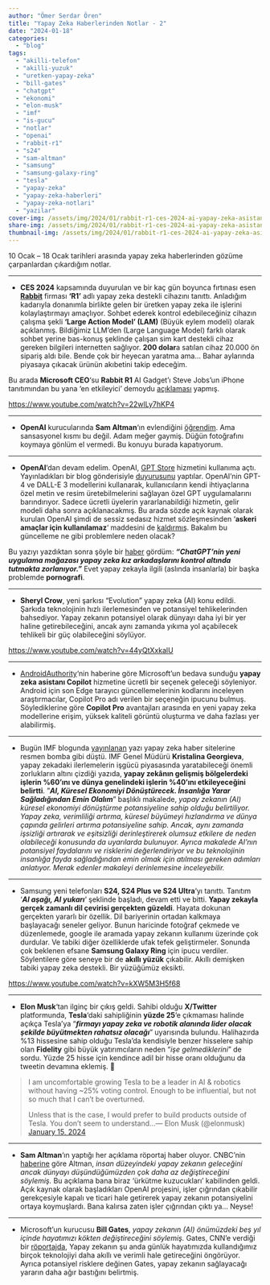 ```yaml
---
author: "Ömer Serdar Ören"
title: "Yapay Zeka Haberlerinden Notlar - 2"
date: "2024-01-18"
categories: 
  - "blog"
tags: 
  - "akilli-telefon"
  - "akilli-yuzuk"
  - "uretken-yapay-zeka"
  - "bill-gates"
  - "chatgpt"
  - "ekonomi"
  - "elon-musk"
  - "imf"
  - "is-gucu"
  - "notlar"
  - "openai"
  - "rabbit-r1"
  - "s24"
  - "sam-altman"
  - "samsung"
  - "samsung-galaxy-ring"
  - "tesla"
  - "yapay-zeka"
  - "yapay-zeka-haberleri"
  - "yapay-zeka-notlari"
  - "yazilar"
cover-img: /assets/img/2024/01/rabbit-r1-ces-2024-ai-yapay-zeka-asistan-sesli-duyuru-ozellikler-1.png
share-img: /assets/img/2024/01/rabbit-r1-ces-2024-ai-yapay-zeka-asistan-sesli-duyuru-ozellikler-1.png
thumbnail-img: /assets/img/2024/01/rabbit-r1-ces-2024-ai-yapay-zeka-asistan-sesli-duyuru-ozellikler-1.png
---
```


10 Ocak – 18 Ocak tarihleri arasında yapay zeka haberlerinden gözüme çarpanlardan çıkardığım notlar.

* * *

- **CES 2024** kapsamında duyurulan ve bir kaç gün boyunca fırtınası esen **[Rabbit](https://www.rabbit.tech/)** firması **‘R1’** adlı yapay zeka destekli cihazını tanıttı. Anladığım kadarıyla donanımla birlikte gelen bir üretken yapay zeka ile işlerini kolaylaştırmayı amaçlıyor. Sohbet ederek kontrol edebileceğiniz cihazın çalışma şekli **‘Large Action Model’ (LAM)** (Büyük eylem modeli) olarak açıklanmış. Bildiğimiz LLM’den (Large Language Model) farklı olarak sohbet yerine bas-konuş şeklinde çalışan sim kart destekli cihaz gereken bilgileri internetten sağlıyor. **200 dolar**a satılan cihaz 20.000 ön sipariş aldı bile. Bende çok bir heyecan yaratma ama… Bahar aylarında piyasaya çıkacak ürünün akıbetini takip edeceğim.

Bu arada **Microsoft CEO**‘su **Rabbit R1** AI Gadget’ı Steve Jobs’un iPhone tanıtımından bu yana ‘en etkileyici’ demoydu [açıklaması](https://decrypt.co/213244/microsoft-ceo-rabbit-r1-ai-gadget-was-most-impressive-demo-since-steve-jobs-iphone-unveiling) yapmış.

<https://www.youtube.com/watch?v=22wlLy7hKP4>

* * *

- **OpenAI** kurucularında **Sam Altman**‘ın evlendiğini [öğrendim](https://www.nydailynews.com/2024/01/11/sam-altman-married-wedding-olivier-mulherin/). Ama sansasyonel kısmı bu değil. Adam meğer gaymiş. Düğün fotoğrafını koymaya gönlüm el vermedi. Bu konuyu burada kapatıyorum.

* * *

- **OpenAI**‘dan devam edelim. OpenAI, [GPT Store](https://chat.openai.com/gpts) hizmetini kullanıma açtı. Yayınladıkları bir blog gönderisiyle [duyurusunu](https://openai.com/blog/introducing-the-gpt-store) yaptılar. OpenAI’nin GPT-4 ve DALL-E 3 modellerini kullanarak, kullanıcıların kendi ihtiyaçlarına özel metin ve resim üretebilmelerini sağlayan özel GPT uygulamalarını barındırıyor. Sadece ücretli üyelerin yararlanabildiği hizmetin, gelir modeli daha sonra açıklanacakmış. Bu arada sözde açık kaynak olarak kurulan OpenAI şimdi de sessiz sedasız hizmet sözleşmesinden ‘**askeri amaçlar için kullanılamaz**‘ maddesini de [kaldırmış](https://theintercept.com/2024/01/12/open-ai-military-ban-chatgpt/). Bakalım bu güncelleme ne gibi problemlere neden olacak?

Bu yazıyı yazdıktan sonra şöyle bir [haber](https://www.techradar.com/computing/artificial-intelligence/chatgpts-new-ai-store-is-struggling-to-keep-a-lid-on-all-the-ai-girlfriends) gördüm: **_“ChatGPT’nin yeni uygulama mağazası yapay zeka kız arkadaşlarını kontrol altında tutmakta zorlanıyor.”_** Evet yapay zekayla ilgili (aslında insanlarla) bir başka problemde **pornografi**.

* * *

- **Sheryl Crow**, yeni şarkısı “Evolution” yapay zeka (AI) konu edildi. Şarkıda teknolojinin hızlı ilerlemesinden ve potansiyel tehlikelerinden bahsediyor. Yapay zekanın potansiyel olarak dünyayı daha iyi bir yer haline getirebileceğini, ancak aynı zamanda yıkıma yol açabilecek tehlikeli bir güç olabileceğini söylüyor.

<https://www.youtube.com/watch?v=44yQtXxkalU>

* * *

- [AndroidAuthority](https://www.androidauthority.com/microsoft-copilot-pro-edge-3403043/)‘nin haberine göre Microsoft’un bedava sunduğu **yapay zeka asistanı Copilot** hizmetine ücretli bir seçenek geleceği söyleniyor. Android için son Edge tarayıcı güncellemelerinin kodlarını inceleyen araştırmacılar, Copilot Pro adı verilen bir seçeneğin ipucunu bulmuş. Söylediklerine göre **Copilot Pro** avantajları arasında en yeni yapay zeka modellerine erişim, yüksek kaliteli görüntü oluşturma ve daha fazlası yer alabilirmiş.

* * *

- Bugün IMF blogunda [yayınlanan](https://www.imf.org/en/Blogs/Articles/2024/01/14/ai-will-transform-the-global-economy-lets-make-sure-it-benefits-humanity) yazı yapay zeka haber sitelerine resmen bomba gibi düştü. IMF Genel Müdürü **Kristalina Georgieva**, yapay zekadaki ilerlemelerin işgücü piyasasında yaratabileceği önemli zorlukların altını çizdiği yazıda, **yapay zekânın gelişmiş bölgelerdeki işlerin %60’ını ve dünya genelindeki işlerin %40’ını etkileyeceğini belirtti**. ”_**AI, Küresel Ekonomiyi Dönüştürecek. İnsanlığa Yarar Sağladığından Emin Olalım**_” başlıklı makalede, _yapay zekanın (AI) küresel ekonomiyi dönüştürme potansiyeline sahip olduğu belirtiliyor. Yapay zeka, verimliliği artırma, küresel büyümeyi hızlandırma ve dünya çapında gelirleri artırma potansiyeline sahip. Ancak, aynı zamanda işsizliği artırarak ve eşitsizliği derinleştirerek olumsuz etkilere de neden olabileceği konusunda da uyarılarda bulunuyor. Ayrıca makalede AI’nın potansiyel faydalarını ve risklerini değerlendiriyor ve bu teknolojinin insanlığa fayda sağladığından emin olmak için atılması gereken adımları anlatıyor. Merak edenler makaleyi derinlemesine inceleyebilir._

* * *

- Samsung yeni telefonları **S24, S24 Plus ve S24 Ultra**‘yı tanıttı. Tanıtım ‘_**AI aşağı, AI yukarı**_‘ şeklinde başladı, devam etti ve bitti. **Yapay zekayla gerçek zamanlı dil çevirisi gerçekten güzeldi**. Hayata dokunan gerçekten yararlı bir özellik. Dil bariyerinin ortadan kalkmaya başlayacağı seneler geliyor. Bunun haricinde fotoğraf çekmede ve düzenlemede, google ile aramada yapay zekanın kullanımı üzerinde çok durdular. Ve tabiki diğer özelliklerde ufak tefek geliştirmeler. Sonunda çok beklenen efsane **Samsung Galaxy Ring** için ipucu verdiler. Söylentilere göre seneye bir de **akıllı yüzük** çıkabilir. Akıllı demişken tabiki yapay zeka destekli. Bir yüzüğümüz eksikti.

<https://www.youtube.com/watch?v=kXW5M3H5f68>

* * *

- **Elon Musk**‘tan ilginç bir çıkış geldi. Sahibi olduğu **X/Twitter** platformunda, **Tesla**‘daki sahipliğinin **yüzde 25**‘e çıkmaması halinde açıkça Tesla’ya “**_firmayı yapay zeka ve robotik alanında lider olacak şekilde büyütmekten rahatsız olacağı_**” uyarısında bulundu. Halihazırda %13 hissesine sahip olduğu Tesla’da kendisiyle benzer hisselere sahip olan **Fidelity** gibi büyük yatırımcıların neden “_işe gelmediklerini_” de sordu. Yüzde 25 hisse için kendince adil bir hisse oranı olduğunu da tweetin devamına eklemiş. 🙂

> I am uncomfortable growing Tesla to be a leader in AI & robotics without having ~25% voting control. Enough to be influential, but not so much that I can’t be overturned.  
>   
> Unless that is the case, I would prefer to build products outside of Tesla. You don’t seem to understand…— Elon Musk (@elonmusk) [January 15, 2024](https://twitter.com/elonmusk/status/1746999488252703098)

* * *

- **Sam Altman**‘ın yaptığı her açıklama röportaj haber oluyor. CNBC’nin [haberine](https://www.cnbc.com/2024/01/16/openais-sam-altman-agi-coming-but-is-less-impactful-than-we-think.html) göre Altman, _insan düzeyindeki yapay zekanın geleceğini ancak dünyayı düşündüğümüzden çok daha az değiştireceğini söylemiş._ Bu açıklama bana biraz ‘ürkütme kuzucukları’ kabilinden geldi. Açık kaynak olarak başladıkları OpenAI projesini, işler çığrından çıkabilir gerekçesiyle kapalı ve ticari hale getirerek yapay zekanın potansiyelini ortaya koymuşlardı. Bana kalırsa zaten işler çığrından çıktı ya… Neyse!

* * *

- Microsoft’un kurucusu **Bill Gates**, _yapay zekanın (AI) önümüzdeki beş yıl içinde hayatımızı kökten değiştireceğini söylemiş._ Gates, CNN’e verdiği bir [röportajda](https://edition.cnn.com/2024/01/16/tech/bill-gates-ai-gps-interview/index.html), Yapay zekanın şu anda günlük hayatımızda kullandığımız birçok teknolojiyi daha akıllı ve verimli hale getireceğini öngörüyor. Ayrıca potansiyel risklere değinen Gates, yapay zekanın sağlayacağı yararın daha ağır bastığını belirtmiş.
